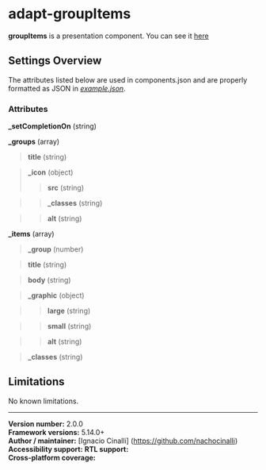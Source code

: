 # adapt-groupItems
 **groupItems** is a presentation component. You can see it [here](https://adaptlearning-no-core.web.app/#/id/po-10)

## Settings Overview
The attributes listed below are used in components.json and are properly formatted as JSON in  [*example.json*](https://github.com/nachocinalli/adapt-groupItems/blob/master/example.json).

### Attributes
**_setCompletionOn** (string)  

**_groups** (array)

>**title** (string)

>**_icon** (object)
>>**src** (string)

>>**_classes** (string)

>>**alt** (string)


**_items** (array)

>**_group** (number)

>**title** (string)

>**body** (string)

>**_graphic** (object)

>>**large** (string) 

>>**small** (string) 

>>**alt** (string)  

>**_classes** (string)  

## Limitations

No known limitations.

----------------------------
**Version number:**  2.0.0  
**Framework versions:** 5.14.0+  
**Author / maintainer:** [Ignacio Cinalli] (https://github.com/nachocinalli)  
**Accessibility support:** 
**RTL support:**   
**Cross-platform coverage:** 